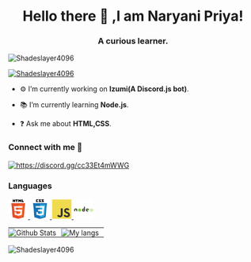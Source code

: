 <h1 align="center">Hello there 👋 ,I am Naryani Priya!</h1>

<h3 align="center">A curious learner.</h3>

<p align="left"> <img src="https://komarev.com/ghpvc/?username=Shadeslayer4096&label=Profile%20views&color=2c6fdb&style=flat" alt="Shadeslayer4096" /> </p>

<p align="left"> <a href="https://github.com/ryo-ma/github-profile-trophy"><img src="https://github-profile-trophy.vercel.app/?username=Shadeslayer4096&column=3&margin-w=12&margin-h=12&theme=darkhub" alt="Shadeslayer4096" /></a> </p>

- ⚙️ I’m currently working on **Izumi(A Discord.js bot)**.

- 📚 I’m currently learning **Node.js**.

- ❓ Ask me about **HTML,CSS**.

<h3 align="left">Connect with me 💬</h3>

<a href="https://discord.gg/c33Et4mWWG" target="blank"><img align="center" src="https://discord.com/api/guilds/819977413743607858/embed.png" alt="https://discord.gg/cc33Et4mWWG" height="30" width="40" /></a>


<h3 align="left">Languages</h3>

<p align="left"> <a href="https://www.w3.org/html/" target="_blank"> <img src="https://raw.githubusercontent.com/devicons/devicon/master/icons/html5/html5-original-wordmark.svg" alt="html5" width="40" height="40"/> </a> <a href="https://www.w3schools.com/css/" target="_blank"> <img src="https://raw.githubusercontent.com/devicons/devicon/master/icons/css3/css3-original-wordmark.svg" alt="css3" width="40" height="40"/> </a> <a href="https://developer.mozilla.org/en-US/docs/Web/JavaScript" target="_blank"> <img src="https://raw.githubusercontent.com/devicons/devicon/master/icons/javascript/javascript-original.svg" alt="javascript" width="40" height="40"/> </a> <a href="https://nodejs.org" target="_blank"> <img src="https://raw.githubusercontent.com/devicons/devicon/master/icons/nodejs/nodejs-original-wordmark.svg" alt="nodejs" width="40" height="40"/> </a> </p>

<table>

<tr>

<td align="center" style="padding:0;width:50%;">

<img align="center" style="padding:0;" src="https://github-readme-stats.vercel.app/api?username=Shadeslayer4096&show_icons=true&theme=dark&hide_border=true" alt="Github Stats" />

</td>

<td align="center" style="padding:0;width:50%;"td>

<img align="center" style="padding:0;" src="https://github-readme-stats.vercel.app/api/top-langs/?username=Shadeslayer4096" alt="My langs"/>

</td>

</tr>

</table>

<p><img align="center" src="https://github-readme-streak-stats.herokuapp.com/?user=Shadeslayer4096&theme=dark" alt="Shadeslayer4096" /></p>


